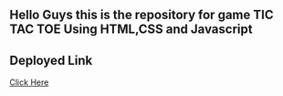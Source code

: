 ## Hello Guys this is the repository for game TIC TAC TOE Using HTML,CSS and Javascript

## Deployed Link
[Click Here](https://poovarasansivakumar2003.github.io/Web-App-Sprint/ "Directed to TIC TAC TOE game")
